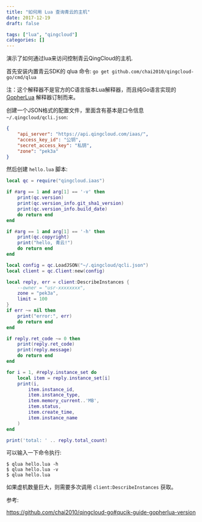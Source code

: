 ```yaml
---
title: "如何用 Lua 查询青云的主机"
date: 2017-12-19
draft: false

tags: ["lua", "qingcloud"]
categories: []
---
```


演示了如何通过lua来访问控制青云QingCloud的主机.

<!--more-->

首先安装内置青云SDK的 qlua 命令: `go get github.com/chai2010/qingcloud-go/cmd/qlua`

注：这个解释器不是官方的C语言版本Lua解释器，而且纯Go语言实现的 [GopherLua](https://github.com/yuin/gopher-lua) 解释器订制而来。

创建一个JSON格式的配置文件，里面含有基本是口令信息 `~/.qingcloud/qcli.json`:

```json
{
	"api_server": "https://api.qingcloud.com/iaas/",
	"access_key_id": "公钥",
	"secret_access_key": "私钥",
	"zone": "pek3a"
}
```

然后创建 `hello.lua` 脚本:

```lua
local qc = require("qingcloud.iaas")

if #arg == 1 and arg[1] == '-v' then
	print(qc.version)
	print(qc.version_info.git_sha1_version)
	print(qc.version_info.build_date)
	do return end
end

if #arg == 1 and arg[1] == '-h' then
	print(qc.copyright)
	print("hello, 青云!")
	do return end
end

local config = qc.LoadJSON("~/.qingcloud/qcli.json")
local client = qc.Client:new(config)

local reply, err = client:DescribeInstances {
	--owner = "usr-xxxxxxxx",
	zone = "pek3a",
	limit = 100
}
if err ~= nil then
	print("error:", err)
	do return end
end

if reply.ret_code ~= 0 then
	print(reply.ret_code)
	print(reply.message)
	do return end
end

for i = 1, #reply.instance_set do
	local item = reply.instance_set[i]
	print(i,
		item.instance_id,
		item.instance_type,
		item.memory_current..'MB',
		item.status,
		item.create_time,
		item.instance_name
	)
end

print('total: ' .. reply.total_count)
```

可以输入一下命令执行:

```
$ qlua hello.lua -h
$ qlua hello.lua -v
$ qlua hello.lua
```

如果虚机数量巨大，则需要多次调用 `client:DescribeInstances` 获取。

参考:

https://github.com/chai2010/qingcloud-go#qucik-guide-gopherlua-version
